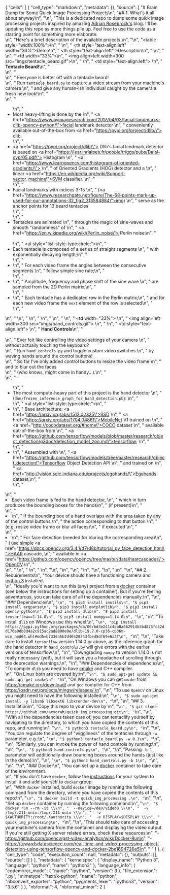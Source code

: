 {
 "cells": [
  {
   "cell_type": "markdown",
   "metadata": {},
   "source": [
    "# Brain Dump for Some Quick Image Processing Projects\n",
    "## 1. What's it all about anyway\n",
    "\n",
    "This is a dedicated repo to dump some quick image processing projects inspired by amazing [Adrian Rosebrock's](https://www.pyimagesearch.com/) blog. I'll be updating this repo as more things pile up. Feel free to use the code as a starting point for something more elaborate.<br>\n",
    "Here's a brief description of the available projects.\n",
    "\n",
    "<table style=\"width:100%\">\n",
    "    <tr>\n",
    "        <th style=\"text-align:left\" width=\"33%\">Demo</th>\n",
    "        <th style=\"text-align:left\"            >Description</th>\n",
    "    </tr>\n",
    "    <tr>\n",
    "        <td width=\"33%\">\n",
    "            <img align=left width=300 src=\"imgs/tentacle_beard.gif\"></img>\n",
    "        </td>\n",
    "        <td style=\"text-align:left\"> \n",
    "            <b>Tentacle Beard!</b>\n",
    "            <br>\n",
    "            <br>         \n",
    "            Everyone is better off with a tentacle beard!<br>\n",
    "            Run `tentacle_beard.py` to capture a video stream from your machine's camera \n",
    "            and give any human-ish individual caught by the camera a fresh new look!\n",
    "            <br>       \n",
    "            <ul>\n",
    "                <li>Most heavy-lifting is done by the \n",
    "                    <a href=\"https://www.pyimagesearch.com/2017/04/03/facial-landmarks-dlib-opencv-python/\">facial landmark</a> detector \n",
    "                    conveniently available out-of-the-box from <a href=\"https://pypi.org/project/dlib/\"> dlib</a>.</li>\n",
    "                <li> <a href=\"https://pypi.org/project/dlib/\"> Dlib</a>'s facial landmark detector is based on <a href=\"https://lear.inrialpes.fr/people/triggs/pubs/Dalal-cvpr05.pdf\"> Histogram </a> \n",
    "                    <a href=\"https://www.learnopencv.com/histogram-of-oriented-gradients/\"> \n",
    "                        of Oriented Gradients</a> (HOG) detector and a \n",
    "                    linear <a href=\"https://en.wikipedia.org/wiki/Support-vector_machine\">SVM</a> classifier.                    \n",
    "                </li>\n",
    "                <li>Facial landmarks with indices 3-15 \n",
    "                    (<a href=\"https://www.researchgate.net/figure/The-68-points-mark-up-used-for-our-annotations-32_fig2_313584884\">img</a>) \n",
    "                    serve as the anchor points for 13 beard tentacles<br>\n",
    "                </li>                    \n",
    "                <li>Tentacles are animated \n",
    "                    through the magic of sine-waves and smooth \"randomness\" of \n",
    "                    <a href=\"https://en.wikipedia.org/wiki/Perlin_noise\"> Perlin noise</a>:\n",
    "                    <br><br>\n",
    "                    <ul style=\"list-style-type:circle;\">\n",
    "                        <li>Each tentacle is composed of a series of straight segments \n",
    "                            with exponentially decaying length;\n",
    "                        </li>\n",
    "                        <li>\n",
    "                            For each video frame the angles between the consecutive segments \n",
    "                            follow simple sine rule;\n",
    "                        </li>\n",
    "                        <li>\n",
    "                            Amplitude, frequency and phase shift of the sine wave \n",
    "                            are sampled from the 2D Perlin matrix;\n",
    "                        </li>\n",
    "                        <li>\n",
    "                            Each tentacle has a dedicated row in the Perlin matrix;\n",
    "                            and for each new video frame the `next` element of the row is selected\n",
    "                        </li>\n",
    "                    </ul>\n",
    "                </li>\n",
    "            </ul>  \n",
    "        </td>\n",
    "    </tr>\n",
    "    <tr>\n",
    "        <td width=\"33%\"> \n",
    "            <img align=left width=300 src=\"imgs/hand_controls.gif\"></img> \n",
    "        </td>\n",
    "        <td style=\"text-align:left\"> \n",
    "            <b>Hand Controls</b>\n",
    "            <br><br>           \n",
    "            Ever felt like controlling the video settings of your camera \n",
    "            without actually touching the keyboard?<br>\n",
    "            Run `hand_controls.py` and toggle custom video switches \n",
    "            by waving hands around the control buttons!<br>\n",
    "            So far I've only added control buttons to resize the video frame \n",
    "            and to blur out the faces <br>\n",
    "           (who knows, might come in handy...).\n",
    "            <br>         \n",
    "            <ul>\n",
    "                <li>The most compute-heavy part of this project is the hand detector \n",
    "                    (`dnn/frozen_inference_graph_for_hand_detection.pb`): \n",
    "                </li>\n",
    "                    <ul style=\"list-style-type:circle;\">\n",
    "                        <li>\n",
    "                            Base architecture: <a href=\"https://arxiv.org/abs/1512.02325\">SSD</a> \n",
    "                            <a href=\"https://arxiv.org/abs/1704.04861\">MobileNet V1</a> trained on \n",
    "                            <a href=\"http://cocodataset.org/#home\">COCO dataset</a> \n",
    "                            available out-of-the-box from \n",
    "                            <a href=\"https://github.com/tensorflow/models/blob/master/research/object_detection/g3doc/detection_model_zoo.md\">tensorflow</a>;                            \n",
    "                        </li>\n",
    "                        <li>\n",
    "                            Assembled with \n",
    "                            <a href=\"https://github.com/tensorflow/models/tree/master/research/object_detection\">Tensorflow Object Detection API</a> \n",
    "                            and trained on \n",
    "                            <a href=\"http://vision.soic.indiana.edu/projects/egohands/\">Egohands dataset</a>;\n",
    "                        </li>\n",
    "                    </ul>\n",
    "                <li>Each video frame is fed to the hand detector, \n",
    "                    which in turn produces the bounding boxes for the hands\n",
    "                    (if present)\n",
    "                </li>\n",
    "                <li>\n",
    "                    If the bounding box of a hand overlaps with the area taken by any of the control buttons,\n",
    "                    the action corresponding to that button \n",
    "                    (e.g. resize video frame or blur all faces)\n",
    "                    if executed                    \n",
    "                </li>\n",
    "                <li>\n",
    "                    For face detection (needed for bluring the corresponding area)\n",
    "                    I use simple <a href=\"https://docs.opencv.org/3.4.1/d7/d8b/tutorial_py_face_detection.html\">HAAR cascade</a>, \n",
    "                    available in <a href=\"https://github.com/opencv/opencv/tree/master/data/haarcascades\">OpenCV</a>.\n",
    "                </li>\n",
    "            </ul>\n",
    "        </td>\n",
    "    </tr>\n",
    "</table>\n",
    "\n",
    "\n",
    "\n",
    "\n",
    "\n",
    " \n",
    "\n",
    "## 2. Requirements\n",
    "Your device should have a functioning camera and [python 3](https://www.python.org/download/releases/3.0/) installed. </br>\n",
    "Ideally you'd want to run this (any) project from a [docker](https://www.docker.com/) container (see below the instructions for setting up a container). But if you're feeling adventurous, you can take care of all the dependencies manually.\n",
    "\n",
    "### Dependencies\n",
    "```\n",
    "$ pip3 install imutils\n",
    "$ pip3 install argparse\n",
    "$ pip3 install matplotlib\n",
    "$ pip3 install opencv-python\n",
    "$ pip3 install dlib\n",
    "$ pip3 install tensorflow==1.14.0\n",
    "$ pip3 install numpy==1.14.0\n",
    "```\n",
    "\n",
    "To install `dlib` on Windows use this wheel:\n",
    "```\n",
    "pip install https://pypi.python.org/packages/da/06/bd3e241c4eb0a662914b3b4875fc52dd176a9db0d4a2c915ac2ad8800e9e/dlib-19.7.0-cp36-cp36m-win_amd64.whl#md5=b7330a5b2d46420343fbed5df69e6a3f\n",
    "```\n",
    "\n",
    "Take care to install `tensorflow` version 1.14.0 or above, as the inference graph for the hand detector in `hand_controls.py` will give errors with the earlier versions of tensorflow.\n",
    "\n",
    "Downgrading `numpy` to version 1.14.0 is not really necessary (yet!), but it will save you a headache of scrolling through the deprecation warnings.\n",
    "\n",
    "### Dependencies of dependencies\n",
    "To compile `dlib` you need to have [cmake](https://cmake.org/) and C++ compiler.</br>\n",
    "On Linux both are covered by:\n",
    "```\n",
    "$ sudo apt-get update && sudo apt-get cmake\n",
    "```\n",
    "On Windows you can get `cmake` from https://cmake.org/download/ and `gcc` compiler for C++ from https://osdn.net/projects/mingw/releases/.\n",
    "\n",
    "To use `OpenCV` on Linux you might need to have the following installed:\n",
    "```\n",
    "$ sudo apt-get install -y libsm6 libxext6 libxrender-dev\n",
    "```\n",
    "\n",
    "## 3. Installation\n",
    "Copy this repo to your device by \n",
    "```\n",
    "$ git clone https://github.com/axyorah/quick_img_processing.git\n",
    "```\n",
    "\n",
    "With all the dependencies taken care of, you can tentaclify yourself by navigating to the directory, to which you have copied the contents of this repo, and running:\n",
    "```\n",
    "$ python3 tentacle_beard.py\n",
    "```\n",
    "\n",
    "You can regulate the degree of \"wiggliness\" of the tentacles through `-w` parameter, e.g.:\n",
    "```\n",
    "$ python3 tentacle_beard.py -w 0.3\n",
    "```\n",
    "\n",
    "Similarly, you can invoke the power of hand controls by running:\n",
    "\n",
    "```\n",
    "$ python3 hand_controls.py\n",
    "```\n",
    "\n",
    "Passing `-b 1` parameter will additionally draw bounding boxes around the hands (just like in the demo):\n",
    "\n",
    "```\n",
    "$ python3 hand_controls.py -b 1\n",
    "```\n",
    "\n",
    "\n",
    "### Docker\n",
    "You can set up a [docker](https://www.docker.com/) container to take care of the environment. </br>\n",
    "If you don't have `docker`, follow the [instructions](https://docs.docker.com/install/) for your system to install it and add yourself to `docker` group.</br>\n",
    "With `docker` installed, build `docker` image by running the following command from the directory, where you have copied the contents of this repo:\n",
    "```\n",
    "$ docker build -t quick_img_processing .\n",
    "```\n",
    "\n",
    "Set up `docker` container by running the following command:\n",
    "```\n",
    "$ docker run --rm -it \\\n",
    "  --device=/dev/video0 \\\n",
    "  -v /tmp/.X11-unix:/tmp/.X11-unix \\\n",
    "  -v $XAUTHORITY:/root/.Xauthority \\\n",
    "  -e DISPLAY=$DISPLAY \\\n",
    "  quick_img_processing\n",
    "```\n",
    "\n",
    "This should take care of accessing your machine's camera from the container and displaying the video output. If you're still getting X server related errors, check these resources:\n",
    "- https://github.com/opencv/gst-video-analytics/wiki/Docker-Run\n",
    "- https://towardsdatascience.com/real-time-and-video-processing-object-detection-using-tensorflow-opencv-and-docker-2be1694726e5\n",
    "  "
   ]
  },
  {
   "cell_type": "code",
   "execution_count": null,
   "metadata": {},
   "outputs": [],
   "source": []
  }
 ],
 "metadata": {
  "kernelspec": {
   "display_name": "Python 3",
   "language": "python",
   "name": "python3"
  },
  "language_info": {
   "codemirror_mode": {
    "name": "ipython",
    "version": 3
   },
   "file_extension": ".py",
   "mimetype": "text/x-python",
   "name": "python",
   "nbconvert_exporter": "python",
   "pygments_lexer": "ipython3",
   "version": "3.5.6"
  }
 },
 "nbformat": 4,
 "nbformat_minor": 2
}
